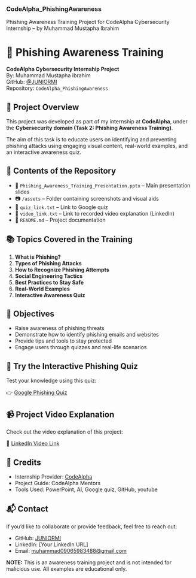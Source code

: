 ### CodeAlpha_PhishingAwareness
Phishing Awareness Training Project for CodeAlpha Cybersecurity Internship – by Muhammad Mustapha Ibrahim
# 🎣 Phishing Awareness Training  
**CodeAlpha Cybersecurity Internship Project**  
By: Muhammad Mustapha Ibrahim  
GitHub: [@JUNIORMI](https://github.com/JUNIORMI)  
Repository: `CodeAlpha_PhishingAwareness`



## 📌 Project Overview

This project was developed as part of my internship at **CodeAlpha**, under the **Cybersecurity domain (Task 2: Phishing Awareness Training)**.

The aim of this task is to educate users on identifying and preventing phishing attacks using engaging visual content, real-world examples, and an interactive awareness quiz.


## 🧩 Contents of the Repository

- 📄 `Phishing_Awareness_Training_Presentation.pptx` – Main presentation slides
- 📷 `/assets` – Folder containing screenshots and visual aids
- 🔗 `quiz_link.txt` – Link to Google quiz
- 🎥 `video_link.txt` – Link to recorded video explanation (LinkedIn)
- 📘 `README.md` – Project documentation


## 📚 Topics Covered in the Training

1. **What is Phishing?**
2. **Types of Phishing Attacks**
3. **How to Recognize Phishing Attempts**
4. **Social Engineering Tactics**
5. **Best Practices to Stay Safe**
6. **Real-World Examples**
7. **Interactive Awareness Quiz**



## 🎯 Objectives

- Raise awareness of phishing threats  
- Demonstrate how to identify phishing emails and websites  
- Provide tips and tools to stay protected  
- Engage users through quizzes and real-life scenarios  


## 🧪 Try the Interactive Phishing Quiz

Test your knowledge using this quiz:

👉 [Google Phishing Quiz](https://phishingquiz.withgoogle.com/)  


## 📹 Project Video Explanation

Check out the video explanation of this project:

🎥 [LinkedIn Video Link](https://www.linkedin.com/) 


## 🤝 Credits

- Internship Provider: [CodeAlpha](https://codealpha.tech)
- Project Guide: CodeAlpha Mentors
- Tools Used: PowerPoint, AI, Google quiz, GitHub, youtube
## 📬 Contact

If you’d like to collaborate or provide feedback, feel free to reach out:

- GitHub: [JUNIORMI](https://github.com/JUNIORMI)
- LinkedIn: [Your LinkedIn URL]
- Email: muhammad09065983488@gmail.com

**NOTE:** This is an awareness training project and is not intended for malicious use. All examples are educational only.
